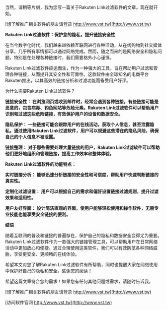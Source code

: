 当然，请稍等片刻，我为您写一篇关于Rakuten Link过滤软件的文章。现在就开始。

[想了解推广相关软件的朋友请登录 http://www.vst.tw](http://www.vst.tw)

**Rakuten Link过滤软件：保护您的隐私，提升链接安全性**

在当今数字化时代，我们越来越依赖互联网进行各种活动，从在线购物到社交媒体分享，几乎所有事情都可以通过网络完成。然而，随之而来的是网络安全和隐私问题，特别是在处理各种链接时，我们需要格外小心谨慎。

Rakuten Link过滤软件应运而生，作为一种强大的工具，旨在帮助用户过滤和管理各种链接，从而提升其安全性和可靠性。这款软件由全球知名的电商平台Rakuten推出，以其高效的链接分析和过滤功能而备受用户好评。

为什么需要Rakuten Link过滤软件？

**链接安全性： 在浏览网页或收到邮件时，经常会遇到各种链接。有些链接可能是恶意的，包含病毒、钓鱼网站等危险元素。Rakuten Link过滤软件可以帮助用户识别和过滤这些危险链接，有效保护用户的设备和数据安全。**

**隐私保护： 一些链接可能会跟踪用户的在线活动，获取个人信息，甚至泄露隐私。通过使用Rakuten Link过滤软件，用户可以规避这些潜在的隐私风险，确保自己的个人信息不被泄露。**

**链接整理： 对于那些需要处理大量链接的用户，Rakuten Link过滤软件可以帮助他们更好地组织和管理链接，提高工作效率和整体体验。**

**Rakuten Link过滤软件的功能特点：**

**实时链接分析： 能够迅速分析链接的安全性和可信度，帮助用户快速判断链接的真实性。**

**定制化过滤设置： 用户可以根据自己的需求和偏好设置链接过滤规则，提升过滤效果和适用性。**

**用户友好界面： 设计简洁直观的界面，使用户能够轻松使用和操作软件，无需专业技能也能享受安全链接的便利。**

**结语**

随着互联网的普及和链接的普遍存在，保护自己的隐私和数据安全变得尤为重要。Rakuten Link过滤软件作为一款强大的链接管理工具，可以帮助用户在日常网络活动中更加放心和便捷。通过合理使用这类软件，我们可以有效防范各种网络威胁，享受更安全、更顺畅的在线体验。

希望本文对您了解Rakuten Link过滤软件有所帮助，同时也提醒大家在网络使用中保护好自己的隐私和安全。感谢您的阅读！

希望这篇文章符合您的需求！如果您有任何其他问题或需求，请随时告诉我。

[想了解推广相关软件的朋友请登录 http://www.vst.tw](http://www.vst.tw)


[访问软件官网 http://www.vst.tw](http://www.vst.tw)
